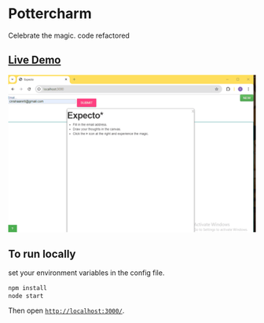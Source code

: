 # Pottercharm
Celebrate the magic. code refactored 

## [Live Demo](https://pottercharm.herokuapp.com/)
![Pottercharm](https://github.com/cnishaanntt/pottercharm/blob/master/expecto.gif)
## To run locally
set your environment variables in the config file.
```
npm install
node start
```

Then open [`http://localhost:3000/`](http://localhost:3000/).
